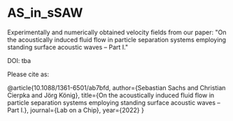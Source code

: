 # AS_in_sSAW

Experimentally and numerically obtained velocity fields from our paper: "On the acoustically induced fluid flow in particle separation systems employing standing surface acoustic waves – Part I."

DOI: tba

Please cite as:

@article{10.1088/1361-6501/ab7bfd,
	author={Sebastian Sachs and Christian Cierpka and Jörg König},
	title={On the acoustically induced fluid flow in particle separation systems employing standing surface acoustic waves – Part I.},
	journal={Lab on a Chip},
	year={2022}
}
